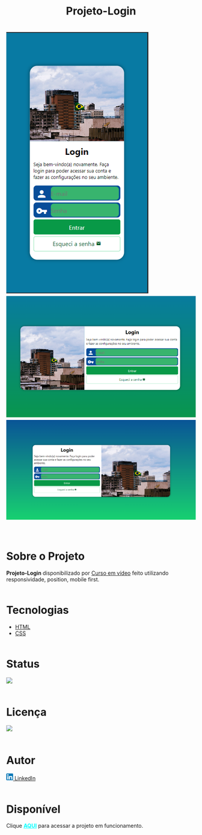 <h1 align="center"><strong>Projeto-Login</strong><h1>


<img src="./imagens/celular.png" alt="Celular imagem">
<img src="./imagens/tablet.png" alt="Tablet imagem">
<div align="center">
    <img src="./imagens/desktop.png" alt="Desktop imagem">
</div> <br>

# **Sobre o Projeto**
<strong>Projeto-Login</strong> disponibilizado por [Curso em vídeo](https://www.youtube.com/@CursoemVideo) feito utilizando responsividade, position, mobile first. <br><br> 
  

# **Tecnologias**
* [HTML](https://developer.mozilla.org/pt-BR/docs/Web/HTML) 
* [CSS](https://developer.mozilla.org/pt-BR/docs/Web/CSS)<br><br>

# **Status**
<img src="https://img.shields.io/badge/Finalizado-green"></img><br><br>

# **Licença**
 <img src="https://img.shields.io/badge/MIT Licence-purple"></img><br><br>

# **Autor**
<a href="https://www.linkedin.com/in/pedrohalves/">
    <img src="./imagens/logolinkedin.png" width="18px"></img>
LinkedIn</a><br><br>

# **Disponível**
Clique <a href="https://pedrohenriquealvesfernandes.github.io/projeto-login/" style="color: cyan"><strong>AQUI</strong></a> para acessar a projeto em funcionamento.












